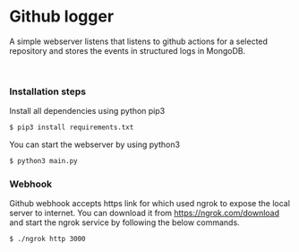 # Github logger

A simple webserver listens that listens to github actions for a selected repository and stores the events in structured logs in MongoDB.

<br/>

### Installation steps

Install all dependencies using python pip3 

```python
$ pip3 install requirements.txt
```

You can start the webserver by using python3
```python
$ python3 main.py
```

### Webhook
Github webhook accepts https link for which used ngrok to expose the local server to internet.
You can download it from https://ngrok.com/download and start the ngrok service by following the below commands.

```shell
$ ./ngrok http 3000
```


